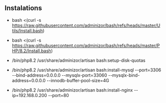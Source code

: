 ## Instalations

- bash <(curl -s https://raw.githubusercontent.com/adminizor/bash/refs/heads/master/Utils/Install.bash)
- bash <(curl -s https://raw.githubusercontent.com/adminizor/bash/refs/heads/master/PHP/8.2/Install.bash)

- /bin/php8.2 /usr/share/adminizor/artisan bash:setup-disk-quotas
- /bin/php8.2 /usr/share/adminizor/artisan bash:install-mysql --port=3306 --bind-address=0.0.0.0 --mysqlx-port=33060 --mysqlx-bind-address=0.0.0.0 --innodb-buffer-pool-size=4G
- /bin/php8.2 /usr/share/adminizor/artisan bash:install-nginx --ip=192.168.0.200 --port=80

